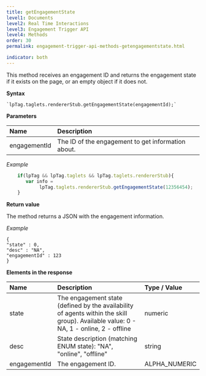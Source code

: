 ```yaml
---
title: getEngagementState
level1: Documents
level2: Real Time Interactions
level3: Engagement Trigger API
level4: Methods
order: 30
permalink: engagement-trigger-api-methods-getengagementstate.html

indicator: both
---
```



This method receives an engagement ID and returns the engagement state if it exists on the page, or an empty object if it does not.

**Syntax**

	`lpTag.taglets.rendererStub.getEngagementState(engagementId);`

**Parameters**

| Name | Description |
| :--- | :--- |
| engagementId | The ID of the engagement to get information about. |

*Example*

```javascript
    if(lpTag && lpTag.taglets && lpTag.taglets.rendererStub){
       var info =   
            lpTag.taglets.rendererStub.getEngagementState(12356454);
    }
```

**Return value**

The method returns a JSON with the engagement information.

*Example*

    {
    "state" : 0,
    "desc" : "NA",
    "engagementId" : 123
    }

**Elements in the response**

| Name | Description | Type / Value |
| :--- | :--- | :--- |
| state  | The engagement state (defined by the availability of agents within the skill group). Available value: 0 - NA, 1 - online, 2 - offline | numeric |
| desc | State description (matching ENUM state): "NA", "online", "offline" | string |
| engagementId | The engagement ID. | ALPHA_NUMERIC |
